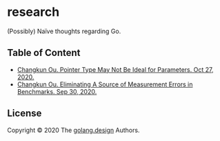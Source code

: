 # research

(Possibly) Naïve thoughts regarding Go.

## Table of Content

- [Changkun Ou. Pointer Type May Not Be Ideal for Parameters. Oct 27, 2020.](./pointer-params.md)
- [Changkun Ou. Eliminating A Source of Measurement Errors in Benchmarks. Sep 30, 2020.](./bench-time.md)

## License

Copyright &copy; 2020 The [golang.design](https://golang.design) Authors.
